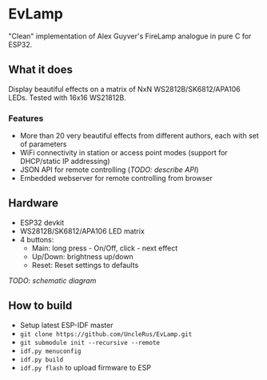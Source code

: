 # EvLamp

"Clean" implementation of Alex Guyver's FireLamp analogue in pure C for ESP32.

## What it does

Display beautiful effects on a matrix of NxN WS2812B/SK6812/APA106 LEDs.
Tested with 16x16 WS21812B.

### Features

- More than 20 very beautiful effects from different authors, each with set of parameters
- WiFi connectivity in station or access point modes (support for DHCP/static IP addressing)
- JSON API for remote controlling (*TODO: describe API*)
- Embedded webserver for remote controlling from browser

## Hardware

- ESP32 devkit
- WS2812B/SK6812/APA106 LED matrix
- 4 buttons:
	- Main: long press - On/Off, click - next effect
	- Up/Down: brightness up/down
	- Reset: Reset settings to defaults
	
*TODO: schematic diagram*

## How to build

- Setup latest ESP-IDF master
- `git clone https://github.com/UncleRus/EvLamp.git`
- `git submodule init --recursive --remote`
- `idf.py menuconfig`
- `idf.py build`
- `idf.py flash` to upload firmware to ESP
